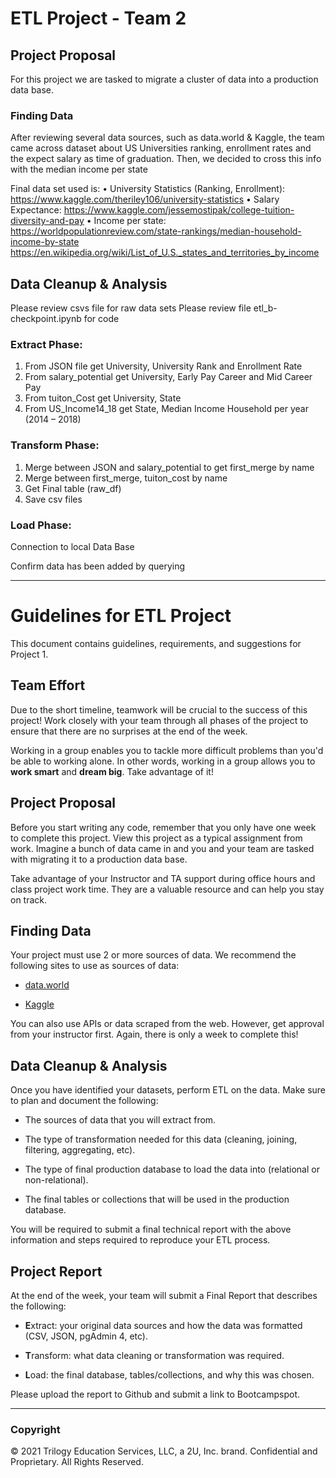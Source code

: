 # ETL Project - Team 2

## Project Proposal
For this project we are tasked to migrate a cluster of data into a production data base.

### Finding Data
After reviewing several data sources, such as data.world & Kaggle, the team came across dataset about US Universities ranking, enrollment rates and the expect salary as time of graduation. Then, we decided to cross this info with the median income per state

Final data set used is:
•	University Statistics (Ranking, Enrollment):  https://www.kaggle.com/theriley106/university-statistics 
•	Salary Expectance: https://www.kaggle.com/jessemostipak/college-tuition-diversity-and-pay
•	Income per state: https://worldpopulationreview.com/state-rankings/median-household-income-by-state
  https://en.wikipedia.org/wiki/List_of_U.S._states_and_territories_by_income

## Data Cleanup & Analysis
Please review csvs file for raw data sets
Please review file etl_b-checkpoint.ipynb for code

### Extract Phase: 
1.	From JSON file get University, University Rank and Enrollment Rate
2.	From salary_potential get University, Early Pay Career and Mid Career Pay
3.	From tuiton_Cost get University, State
4.	From US_Income14_18 get State, Median Income Household per year (2014 – 2018)

### Transform Phase:
1.	Merge between JSON and salary_potential to get first_merge by name
2.	Merge between first_merge, tuiton_cost by name
3.	Get Final table (raw_df)
4.	Save csv files

### Load Phase:
Connection to local Data Base

Confirm data has been added by querying
_____________________________________________________________
# Guidelines for ETL Project

This document contains guidelines, requirements, and suggestions for Project 1.

## Team Effort

Due to the short timeline, teamwork will be crucial to the success of this project! Work closely with your team through all phases of the project to ensure that there are no surprises at the end of the week.

Working in a group enables you to tackle more difficult problems than you'd be able to working alone. In other words, working in a group allows you to **work smart** and **dream big**. Take advantage of it!

## Project Proposal

Before you start writing any code, remember that you only have one week to complete this project. View this project as a typical assignment from work. Imagine a bunch of data came in and you and your team are tasked with migrating it to a production data base.

Take advantage of your Instructor and TA support during office hours and class project work time. They are a valuable resource and can help you stay on track.

## Finding Data

Your project must use 2 or more sources of data. We recommend the following sites to use as sources of data:

* [data.world](https://data.world/)

* [Kaggle](https://www.kaggle.com/)

You can also use APIs or data scraped from the web. However, get approval from your instructor first. Again, there is only a week to complete this!

## Data Cleanup & Analysis

Once you have identified your datasets, perform ETL on the data. Make sure to plan and document the following:

* The sources of data that you will extract from.

* The type of transformation needed for this data (cleaning, joining, filtering, aggregating, etc).

* The type of final production database to load the data into (relational or non-relational).

* The final tables or collections that will be used in the production database.

You will be required to submit a final technical report with the above information and steps required to reproduce your ETL process.

## Project Report

At the end of the week, your team will submit a Final Report that describes the following:

* **E**xtract: your original data sources and how the data was formatted (CSV, JSON, pgAdmin 4, etc).

* **T**ransform: what data cleaning or transformation was required.

* **L**oad: the final database, tables/collections, and why this was chosen.

Please upload the report to Github and submit a link to Bootcampspot.

- - -

### Copyright

© 2021 Trilogy Education Services, LLC, a 2U, Inc. brand. Confidential and Proprietary. All Rights Reserved.
